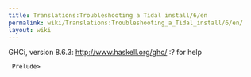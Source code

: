 ```yaml
---
title: Translations:Troubleshooting a Tidal install/6/en
permalink: wiki/Translations:Troubleshooting_a_Tidal_install/6/en/
layout: wiki
---
```


GHCi, version 8.6.3: <http://www.haskell.org/ghc/> :? for help

` Prelude>`
